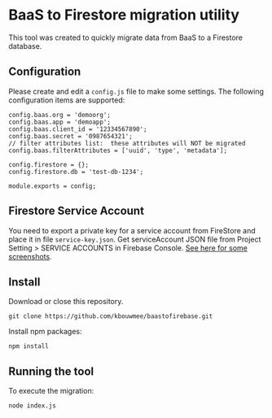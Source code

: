 # BaaS to Firestore migration utility

This tool was created to quickly migrate data from BaaS to a Firestore database.

## Configuration
Please create and edit a `config.js` file to make some settings. The following configuration items are supported:
```
config.baas.org = 'demoorg';
config.baas.app = 'demoapp';
config.baas.client_id = '12334567890';
config.baas.secret = '0987654321';
// filter attributes list:  these attributes will NOT be migrated
config.baas.filterAttributes = ['uuid', 'type', 'metadata'];

config.firestore = {};
config.firestore.db = 'test-db-1234';

module.exports = config;
``` 

## Firestore Service Account
You need to export a private key for a service account from FireStore and place it in file `service-key.json`. Get serviceAccount JSON file from Project Setting > SERVICE ACCOUNTS in Firebase Console. [See here for some screenshots](https://hackernoon.com/filling-cloud-firestore-with-data-3f67d26bd66e).

## Install
Download or close this repository.
```
git clone https://github.com/kbouwmee/baastofirebase.git
```

Install npm packages:
```
npm install
```

## Running the tool
To execute the migration:
```
node index.js
```


